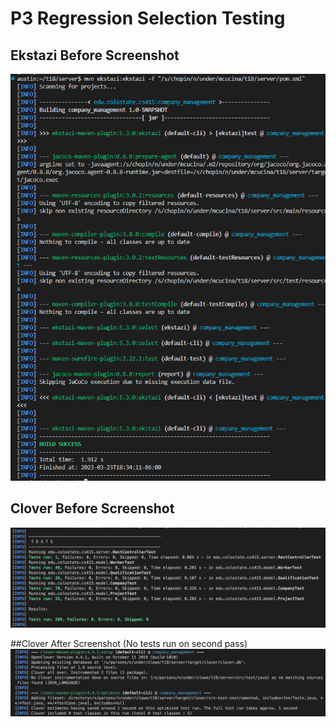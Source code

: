 # P3 Regression Selection Testing

## Ekstazi Before Screenshot
![image](P3_rts/ekstazi_before.png)

## Clover Before Screenshot
![image](P3_rts/clover_before.png)

##Clover After Screenshot (No tests run on second pass)
![image](P3_rts/clover_after.png)
